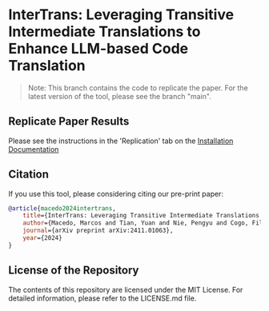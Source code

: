 # InterTrans: Leveraging Transitive Intermediate Translations to Enhance LLM-based Code Translation

> Note: This branch contains the code to replicate the paper. For the latest version of the tool, please see the branch "main".

## Replicate Paper Results
Please see the instructions in the 'Replication' tab on the [Installation Documentation](https://riselabqueens.github.io/InterTrans/guides/installation/)

## Citation
If you use this tool, please considering citing our pre-print paper:

```bibtex
@article{macedo2024intertrans, 
    title={InterTrans: Leveraging Transitive Intermediate Translations to Enhance LLM-based Code Translation}, 
    author={Macedo, Marcos and Tian, Yuan and Nie, Pengyu and Cogo, Filipe R and Adams, Bram}, 
    journal={arXiv preprint arXiv:2411.01063}, 
    year={2024} 
}
```

## License of the Repository
The contents of this repository are licensed under the MIT License. For detailed information, please refer to the LICENSE.md file.
